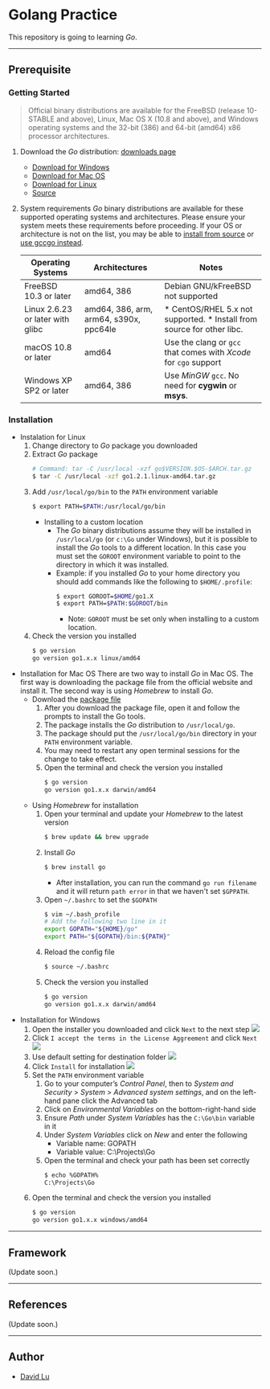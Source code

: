 # Golang Practice

This repository is going to learning *Go*.

---
## Prerequisite

### Getting Started

> Official binary distributions are available for the FreeBSD (release 10-STABLE and above), Linux, Mac OS X (10.8 and above), and Windows operating systems and the 32-bit (386) and 64-bit (amd64) x86 processor architectures.

1. Download the *Go* distribution: [downloads page](https://golang.org/dl/)
    * [Download for Windows](https://dl.google.com/go/go1.10.3.windows-amd64.msi)
    * [Download for Mac OS](https://dl.google.com/go/go1.10.3.darwin-amd64.pkg)
    * [Download for Linux](https://dl.google.com/go/go1.10.3.linux-amd64.tar.gz)
    * [Source](https://dl.google.com/go/go1.10.3.src.tar.gz)
2. System requirements
    *Go* binary distributions are available for these supported operating systems and architectures. Please ensure your system meets these requirements before proceeding. If your OS or architecture is not on the list, you may be able to [install from source](https://golang.org/doc/install/source) or [use gccgo instead](https://golang.org/doc/install/gccgo).

    | Operating Systems | Architectures | Notes |
    |---|---|---|
    | FreeBSD 10.3 or later | amd64, 386| Debian GNU/kFreeBSD not supported |
    | Linux 2.6.23 or later with glibc | amd64, 386, arm, arm64, s390x, ppc64le | * CentOS/RHEL 5.x not supported. * Install from source for other libc. |
    | macOS 10.8 or later | amd64 | Use the clang or `gcc` that comes with *Xcode* for `cgo` support
    | Windows XP SP2 or later | amd64, 386 | Use *MinGW* `gcc`. No need for **cygwin** or **msys**. |

### Installation

* Instalation for Linux
    1. Change directory to *Go* package you downloaded
    2. Extract *Go* package
        ```bash
        # Command: tar -C /usr/local -xzf go$VERSION.$OS-$ARCH.tar.gz
        $ tar -C /usr/local -xzf go1.2.1.linux-amd64.tar.gz
        ```
    3. Add `/usr/local/go/bin` to the `PATH` environment variable
        ```bash
        $ export PATH=$PATH:/usr/local/go/bin
        ```
        * Installing to a custom location
            * The *Go* binary distributions assume they will be installed in `/usr/local/go` (or `c:\Go` under Windows), but it is possible to install the *Go* tools to a different location. In this case you must set the `GOROOT` environment variable to point to the directory in which it was installed.
            * Example: if you installed *Go* to your home directory you should add commands like the following to `$HOME/.profile`:
                ```bash
                $ export GOROOT=$HOME/go1.X
                $ export PATH=$PATH:$GOROOT/bin
                ```
                * Note: `GOROOT` must be set only when installing to a custom location.
    4. Check the version you installed
        ```bash
        $ go version
        go version go1.x.x linux/amd64
        ```
* Installation for Mac OS
    There are two way to install *Go* in Mac OS. The first way is downloading the package file from the official website and install it. The second way is using *Homebrew* to install *Go*.
    * Download the [package file](https://golang.org/dl/)
        1. After you download the package file, open it and follow the prompts to install the Go tools. 
        2. The package installs the *Go* distribution to `/usr/local/go`.
        3. The package should put the `/usr/local/go/bin` directory in your `PATH` environment variable. 
        4. You may need to restart any open terminal sessions for the change to take effect.
        5. Open the terminal and check the version you installed
            ```bash
            $ go version
            go version go1.x.x darwin/amd64
            ```
    * Using *Homebrew* for installation
        1. Open your terminal and update your *Homebrew* to the latest version
            ```bash
            $ brew update && brew upgrade
            ```
        2. Install *Go*
            ```bash
            $ brew install go
            ```
            * After installation, you can run the command `go run filename` and it will return `path error` in that we haven't set `$GPPATH`.
        3. Open `~/.bashrc` to set the `$GOPATH`
            ```bash
            $ vim ~/.bash_profile
            # Add the following two line in it
            export GOPATH="${HOME}/go"
            export PATH="${GOPATH}/bin:${PATH}"
            ```
        4. Reload the config file
            ```bash
            $ source ~/.bashrc
            ```
        5. Check the version you installed
            ```bash
            $ go version
            go version go1.x.x darwin/amd64
            ```
* Installation for Windows
    1. Open the installer you downloaded and click `Next` to the next step
    ![](https://oranwind.s3.amazonaws.com/2016/Mar/go1-1458116508829.PNG)
    2. Click `I accept the terms in the License Aggreement` and click `Next`
    ![](https://oranwind.s3.amazonaws.com/2016/Mar/go2-1458116514461.PNG)
    3. Use default setting for destination folder
    ![](https://oranwind.s3.amazonaws.com/2016/Mar/go3-1458116520826.PNG)
    4. Click `Install` for installation
    ![](https://oranwind.s3.amazonaws.com/2016/Mar/go4-1458116526904.PNG)
    5. Set the `PATH` environment variable
        1. Go to your computer’s *Control Panel*, then to *System and Security* > *System* > *Advanced system settings*, and on the left-hand pane click the Advanced tab
        2. Click on *Environmental Variables* on the bottom-right-hand side
        3. Ensure *Path* under *System Variables* has the `C:\Go\bin` variable in it
        4. Under *System Variables* click on *New* and enter the following
            * Variable name: GOPATH
            * Variable value: C:\Projects\Go
        5. Open the terminal and check your path has been set correctly
            ```bash
            $ echo %GOPATH%
            C:\Projects\Go
            ```
    6. Open the terminal and check the version you installed
        ```bash
        $ go version
        go version go1.x.x windows/amd64
        ```
---
## Framework

(Update soon.)

---
## References

(Update soon.)

---
## Author

* [David Lu](https://github.com/yungshenglu)